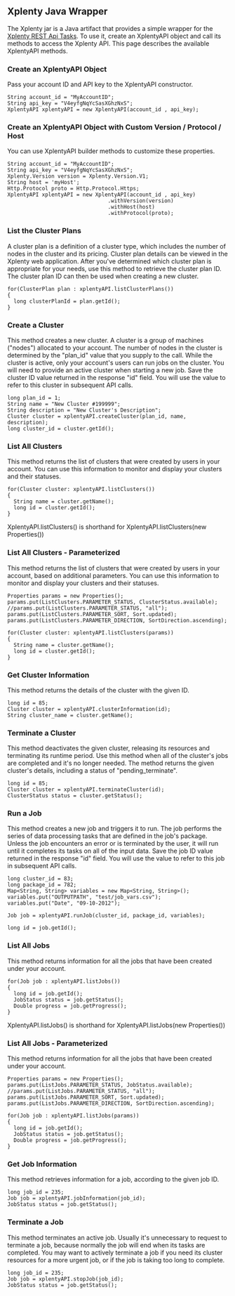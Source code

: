 ## Xplenty Java Wrapper

The Xplenty jar is a Java artifact that provides a simple wrapper for the [Xplenty REST Api Tasks](https://github.com/xplenty/xplenty-api-doc). 
To use it, create an XplentyAPI object and call its methods to access the Xplenty API.
This page describes the available XplentyAPI methods.

### Create an XplentyAPI Object

Pass your account ID and API key to the XplentyAPI constructor.

    String account_id = "MyAccountID";
    String api_key = "V4eyfgNqYcSasXGhzNxS";
    XplentyAPI xplentyAPI = new XplentyAPI(account_id , api_key);

### Create an XplentyAPI Object with Custom Version / Protocol / Host

You can use XplentyAPI builder methods to customize these properties.

	String account_id = "MyAccountID";
    String api_key = "V4eyfgNqYcSasXGhzNxS";
    Xplenty.Version version = Xplenty.Version.V1;
    String host = 'myHost';
    Http.Protocol proto = Http.Protocol.Https;
    XplentyAPI xplentyAPI = new XplentyAPI(account_id , api_key)
    								.withVersion(version)
    								.withHost(host)
    								.withProtocol(proto); 

### List the Cluster Plans

A cluster plan is a definition of a cluster type, which includes the number of nodes in the cluster and its pricing. Cluster plan details can be viewed in the Xplenty web application.
After you've determined which cluster plan is appropriate for your needs, use this method to retrieve the cluster plan ID. The cluster plan ID can then be used when creating a new cluster.

    for(ClusterPlan plan : xplentyAPI.listClusterPlans())
    {
      long clusterPlanId = plan.getId();
    }

### Create a Cluster

This method creates a new cluster. A cluster is a group of machines ("nodes") allocated to your account. The number of nodes in the cluster is determined by the "plan_id" value that you supply to the call. While the cluster is active, only your account's users can run jobs on the cluster.
You will need to provide an active cluster when starting a new job. Save the cluster ID value returned in the response "id" field. You will use the value to refer to this cluster in subsequent API calls.

    long plan_id = 1;
    String name = "New Cluster #199999";
    String description = "New Cluster's Description";
    Cluster cluster = xplentyAPI.createCluster(plan_id, name, description);
    long cluster_id = cluster.getId();

### List All Clusters

This method returns the list of clusters that were created by users in your account.
You can use this information to monitor and display your clusters and their statuses.

    for(Cluster cluster: xplentyAPI.listClusters())
    {
      String name = cluster.getName();
      long id = cluster.getId();
    }
 
XplentyAPI.listClusters() is shorthand for XplentyAPI.listClusters(new Properties())

### List All Clusters - Parameterized

This method returns the list of clusters that were created by users in your account, based on additional parameters.
You can use this information to monitor and display your clusters and their statuses.

	Properties params = new Properties();
	params.put(ListClusters.PARAMETER_STATUS, ClusterStatus.available);
	//params.put(ListClusters.PARAMETER_STATUS, "all");
	params.put(ListClusters.PARAMETER_SORT, Sort.updated);
	params.put(ListClusters.PARAMETER_DIRECTION, SortDirection.ascending);
	
    for(Cluster cluster: xplentyAPI.listClusters(params))
    {
      String name = cluster.getName();
      long id = cluster.getId();
    }

### Get Cluster Information

This method returns the details of the cluster with the given ID.

    long id = 85;
    Cluster cluster = xplentyAPI.clusterInformation(id);
    String cluster_name = cluster.getName();

### Terminate a Cluster

This method deactivates the given cluster, releasing its resources and terminating its runtime period. Use this method when all of the cluster's jobs are completed and it's no longer needed. The method returns the given cluster's details, including a status of "pending_terminate".

    long id = 85;
    Cluster cluster = xplentyAPI.terminateCluster(id);
    ClusterStatus status = cluster.getStatus();

### Run a Job

This method creates a new job and triggers it to run. The job performs the series of data processing tasks that are defined in the job's package. Unless the job encounters an error or is terminated by the user, it will run until it completes its tasks on all of the input data. Save the job ID value returned in the response "id" field. You will use the value to refer to this job in subsequent API calls.

    long cluster_id = 83;
    long package_id = 782;
    Map<String, String> variables = new Map<String, String>();
    variables.put("OUTPUTPATH", "test/job_vars.csv");
    variables.put("Date", "09-10-2012");
    
    Job job = xplentyAPI.runJob(cluster_id, package_id, variables);
    
    long id = job.getId();

### List All Jobs

This method returns information for all the jobs that have been created under your account.

    for(Job job : xplentyAPI.listJobs())
    {
      long id = job.getId();
      JobStatus status = job.getStatus();
      Double progress = job.getProgress();
    }
   
XplentyAPI.listJobs() is shorthand for XplentyAPI.listJobs(new Properties())

### List All Jobs - Parameterized

This method returns information for all the jobs that have been created under your account.

	Properties params = new Properties();
	params.put(ListJobs.PARAMETER_STATUS, JobStatus.available);
	//params.put(ListJobs.PARAMETER_STATUS, "all");
	params.put(ListJobs.PARAMETER_SORT, Sort.updated);
	params.put(ListJobs.PARAMETER_DIRECTION, SortDirection.ascending);
	
    for(Job job : xplentyAPI.listJobs(params))
    {
      long id = job.getId();
      JobStatus status = job.getStatus();
      Double progress = job.getProgress();
    }

### Get Job Information

This method retrieves information for a job, according to the given job ID.

    long job_id = 235;
    Job job = xplentyAPI.jobInformation(job_id);
    JobStatus status = job.getStatus();

### Terminate a Job

This method terminates an active job. Usually it's unnecessary to request to terminate a job, because normally the job will end when its tasks are completed. You may want to actively terminate a job if you need its cluster resources for a more urgent job, or if the job is taking too long to complete.

    long job_id = 235;
    Job job = xplentyAPI.stopJob(job_id);
    JobStatus status = job.getStatus();
